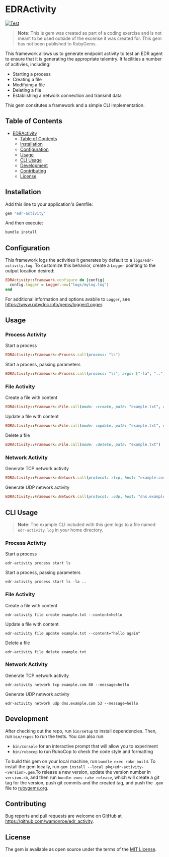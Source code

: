 # EDRActivity

[![Test](https://github.com/wamonroe/edr-activity/actions/workflows/test.yml/badge.svg)](https://github.com/wamonroe/edr-activity/actions/workflows/test.yml)

> **Note**: This is gem was created as part of a coding exercise and is not
> meant to be used outside of the excerise it was created for. This gem has not
> been published to RubyGems.

This framework allows us to generate endpoint activity to test an EDR agent to
ensure that it is generating the appropriate telemtry. It facilities a number of
acitivies, including:

- Starting a process
- Creating a file
- Modifying a file
- Deleting a file
- Establishing a network connection and transmit data

This gem consitutes a framework and a simple CLI implementation.

## Table of Contents

- [EDRActivity](#edractivity)
  - [Table of Contents](#table-of-contents)
  - [Installation](#installation)
  - [Configuration](#configuration)
  - [Usage](#usage)
  - [CLI Usage](#cli-usage)
  - [Development](#development)
  - [Contributing](#contributing)
  - [License](#license)

## Installation

Add this line to your application's Gemfile:

```ruby
gem "edr-activity"
```

And then execute:

```sh
bundle install
```

## Configuration

This framework logs the activities it generates by default to a
`logs/edr-activity.log`. To customize this behavior, create a `Logger` pointing
to the output location desired:

```ruby
EDRActivity::Framework.configure do |config|
  config.logger = Logger.new("logs/mylog.log")
end
```

For additional information and options avabile to `Logger`, see
https://www.rubydoc.info/gems/logger/Logger.

## Usage

### Process Activity

Start a process

```ruby
EDRActivity::Framework::Process.call(process: "ls")
```

Start a process, passing parameters

```ruby
EDRActivity::Framework::Process.call(process: "ls", args: ["-la", ".."])
```

### File Activity

Create a file with content

```ruby
EDRActivity::Framework::File.call(mode: :create, path: "example.txt", content: "hello")
```

Update a file with content

```ruby
EDRActivity::Framework::File.call(mode: :update, path: "example.txt", content: "hello")
```

Delete a file

```ruby
EDRActivity::Framework::File.call(mode: :delete, path: "example.txt")
```

### Network Activity

Generate TCP network activity

```ruby
EDRActivity::Framework::Network.call(protocol: :tcp, host: "example.com", port: 80, message: "hello")
```

Generate UDP network activity

```ruby
EDRActivity::Framework::Network.call(protocol: :udp, host: "dns.example.com", port: 53, message: "hello")
```

## CLI Usage

> **Note**: The example CLI included with this gem logs to a file named `edr-activity.log` in your home directory.

### Process Activity

Start a process

```shell
edr-activity process start ls
```

Start a process, passing parameters

```shell
edr-activity process start ls -la ..
```

### File Activity

Create a file with content

```shell
edr-activity file create example.txt --content=hello
```

Update a file with content

```shell
edr-activity file update example.txt --content="hello again"
```

Delete a file

```shell
edr-activity file delete example.txt
```

### Network Activity

Generate TCP network activity

```shell
edr-activity network tcp example.com 80 --message=hello
```

Generate UDP network activity

```shell
edr-activity network udp dns.example.com 53 --message=hello
```

## Development

After checking out the repo, run `bin/setup` to install dependencies. Then, run
`bin/rspec` to run the tests. You can also run:

- `bin/console` for an interactive prompt that will allow you to experiment
- `bin/rubocop` to run RuboCop to check the code style and formatting

To build this gem on your local machine, run `bundle exec rake build`. To
install the gem locally, run `gem install --local
pkg/edr-activity-<version>.gem`.To release a new version, update the version
number in `version.rb`, and then run `bundle exec rake release`, which will
create a git tag for the version, push git commits and the created tag, and push
the `.gem` file to [rubygems.org](https://rubygems.org).

## Contributing

Bug reports and pull requests are welcome on GitHub at
https://github.com/wamonroe/edr_activity.

## License

The gem is available as open source under the terms of the [MIT
License](https://opensource.org/licenses/MIT).
